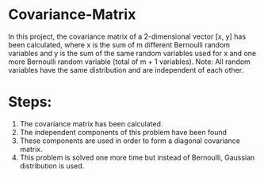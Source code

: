 # Covariance-Matrix
In this project, the covariance matrix of a 2-dimensional vector [x, y] has been calculated, where x is the sum of m different Bernoulli random variables and y is the sum of the same random variables used for x and one more Bernoulli random variable (total of m + 1 variables).
Note: All random variables have the same distribution and are independent of each other.

# Steps:
1. The covariance matrix has been calculated.
2. The independent components of this problem have been found
3. These components are used in order to form a diagonal covariance matrix.
4. This problem is solved one more time but instead of Bernoulli, Gaussian distribution is used.
